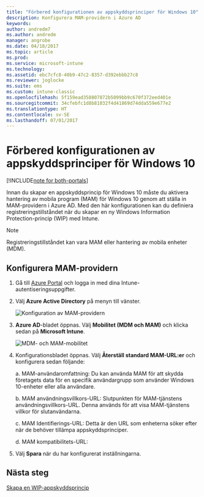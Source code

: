 ```yaml
---
title: "Förbered konfigurationen av appskyddsprinciper för Windows 10"
description: Konfigurera MAM-providern i Azure AD
keywords: 
author: andredm7
ms.author: andredm
manager: angrobe
ms.date: 04/18/2017
ms.topic: article
ms.prod: 
ms.service: microsoft-intune
ms.technology: 
ms.assetid: ebc7cfc8-40b9-47c2-8357-d392ebbb27c8
ms.reviewer: joglocke
ms.suite: ems
ms.custom: intune-classic
ms.openlocfilehash: 5f159ead358807872b5099bb9c670f372eed401e
ms.sourcegitcommit: 34cfebfc1d8b81032f4d41869d74dda559e677e2
ms.translationtype: HT
ms.contentlocale: sv-SE
ms.lasthandoff: 07/01/2017
---
```

# <a name="get-ready-to-configure-app-protection-policies-for-windows-10"></a>Förbered konfigurationen av appskyddsprinciper för Windows 10

[!INCLUDE[note for both-portals](../includes/note-for-both-portals.md)]

Innan du skapar en appskyddsprincip för Windows 10 måste du aktivera hantering av mobila program (MAM) för Windows 10 genom att ställa in MAM-providern i Azure AD. Med den här konfigurationen kan du definiera registreringstillståndet när du skapar en ny Windows Information Protection-princip (WIP) med Intune.

> [!NOTE]
> Registreringstillståndet kan vara MAM eller hantering av mobila enheter (MDM).

## <a name="to-configure-the-mam-provider"></a>Konfigurera MAM-providern

1.  Gå till [Azure Portal](https://portal.azure.com/) och logga in med dina Intune-autentiseringsuppgifter.

2.  Välj **Azure Active Directory** på menyn till vänster.

    ![Konfiguration av MAM-providern](../media/AppManagement/mam-provider-sc-1.png)

3.  **Azure AD**-bladet öppnas. Välj **Mobilitet (MDM och MAM)** och klicka sedan på **Microsoft Intune**.

    ![MDM- och MAM-mobilitet](../media/AppManagement/mam-provider-sc-2.png)

4.  Konfigurationsbladet öppnas. Välj **Återställ standard MAM-URL:er** och konfigurera sedan följande:

    a.  MAM-användaromfattning: Du kan använda MAM för att skydda företagets data för en specifik användargrupp som använder Windows 10-enheter eller alla användare.

    b.  MAM användningsvillkors-URL: Slutpunkten för MAM-tjänstens användningsvillkors-URL. Denna används för att visa MAM-tjänstens villkor för slutanvändarna.

    c.  MAM Identifierings-URL: Detta är den URL som enheterna söker efter när de behöver tillämpa appskyddsprinciper.

    d.  MAM kompatibilitets-URL:

5.  Välj **Spara** när du har konfigurerat inställningarna.

## <a name="next-steps"></a>Nästa steg

[Skapa en WIP-appskyddsprincip](/intune-classic/deploy-use/create-windows-information-protection-policy-with-intune)
